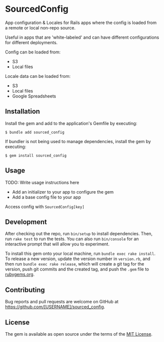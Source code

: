 # SourcedConfig

App configuration & Locales for Rails apps where the config is loaded from a remote or local non-repo source.

Useful in apps that are 'white-labeled' and can have different configurations for different deployments.

Config can be loaded from:
- S3
- Local files

Locale data can be loaded from:
- S3
- Local files
- Google Spreadsheets

## Installation

Install the gem and add to the application's Gemfile by executing:

    $ bundle add sourced_config

If bundler is not being used to manage dependencies, install the gem by executing:

    $ gem install sourced_config

## Usage

TODO: Write usage instructions here

- Add an initializer to your app to configure the gem
- Add a base config file to your app

Access config with `SourcedConfig[key]`

## Development

After checking out the repo, run `bin/setup` to install dependencies. Then, run `rake test` to run the tests. You can also run `bin/console` for an interactive prompt that will allow you to experiment.

To install this gem onto your local machine, run `bundle exec rake install`. To release a new version, update the version number in `version.rb`, and then run `bundle exec rake release`, which will create a git tag for the version, push git commits and the created tag, and push the `.gem` file to [rubygems.org](https://rubygems.org).

## Contributing

Bug reports and pull requests are welcome on GitHub at https://github.com/[USERNAME]/sourced_config.

## License

The gem is available as open source under the terms of the [MIT License](https://opensource.org/licenses/MIT).
